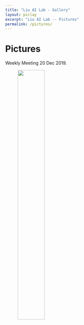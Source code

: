 ```yaml
---
title: "Liu AI Lab - Gallery"
layout: piclay
excerpt: "Liu AI Lab -- Pictures"
permalink: /pictures/
---
```


# Pictures

Weekly Meeting 20 Dec 2019.
<figure>
<img src="{{ site.url }}{{ site.baseurl }}/images/picpic/Gallery/meeting20191220.jpg" width="45%" >
</figure>

